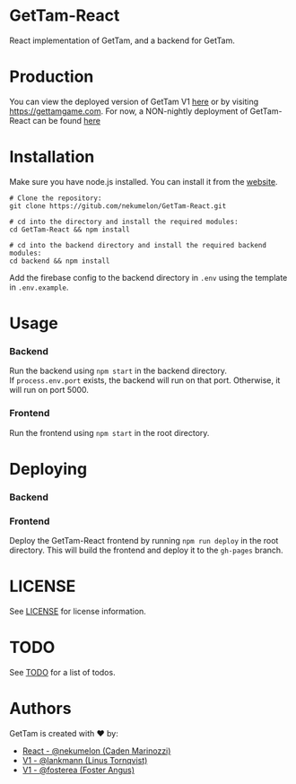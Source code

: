 # GetTam-React

React implementation of GetTam, and a backend for GetTam.

# Production

You can view the deployed version of GetTam V1 [here](https://lankmann.github.io/GetTam) or by visiting https://gettamgame.com. For now, a NON-nightly deployment of GetTam-React can be found [here](https://nekumelon.github.io/GetTam-React)

# Installation

Make sure you have node.js installed. You can install it from the [website](`nodejs.org`).

```
# Clone the repository: 
git clone https://gitub.com/nekumelon/GetTam-React.git

# cd into the directory and install the required modules: 
cd GetTam-React && npm install

# cd into the backend directory and install the required backend modules:
cd backend && npm install
```

Add the firebase config to the backend directory in `.env` using the template in `.env.example`.

# Usage

### Backend

Run the backend using `npm start` in the backend directory. \
If `process.env.port` exists, the backend will run on that port. Otherwise, it will run on port 5000.

### Frontend

Run the frontend using `npm start` in the root directory.

# Deploying

### Backend

### Frontend

Deploy the GetTam-React frontend by running `npm run deploy` in the root directory. This will build the frontend and deploy it to the `gh-pages` branch.

# LICENSE

See [LICENSE](./LICENSE) for license information.

# TODO

See [TODO](./TODO.md) for a list of todos.

# Authors

GetTam is created with ❤️ by:
- [React - @nekumelon (Caden Marinozzi)](https://github.com/nekumelon)
- [V1 - @lankmann (Linus Tornqvist)](https://github.com/lankmann)
- [V1 - @fosterea (Foster Angus)](https://github.com/fosterea)